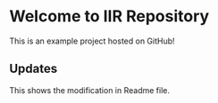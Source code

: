 # Welcome to IIR Repository
This is an example project hosted on GitHub!
## Updates
This shows the modification in Readme file.


